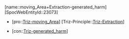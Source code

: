 ﻿---
type: TrizContradiction
aliases:
- moving_Area+Extraction-generated_harm
license: CC BY-SA 4.0
copyright: https://github.com/SpocWeb
IsDeleted: false
IsReadOnly: false
Confidential: public
tags: 
- Triz/Contradiction
---
[name::moving_Area+Extraction-generated_harm]
[SpocWebEntityId::23073]
+ [pro::[Triz-moving_Area](tech/Triz/Parameter/Triz-moving_Area.md)]
[Triz-Principle::[Triz-Extraction](tech/Triz/Principle/Triz-Extraction.md)]
- [con::[Triz-generated_harm](tech/Triz/Parameter/Triz-generated_harm.md)]

